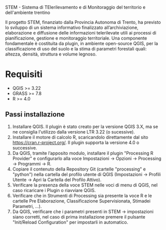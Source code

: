 STEM - Sistema di TElerilevamento e di Monitoraggio del territorio e dell'ambiente trentino

Il progetto STEM, finanziato dalla Provincia Autonoma di Trento, ha previsto lo sviluppo di un sistema informativo finalizzato all’archiviazione, elaborazione e diffusione delle informazioni telerilevate utili ai processi di pianificazione, gestione e monitoraggio territoriale. Una componente fondamentale è costituita da plugin, in ambiente open-source QGIS, per la classificazione di uso del suolo e la stima di parametri forestali quali: altezza, densità, struttura e volume legnoso.

Requisiti
============

* QGIS >= 3.22
* GRASS >= 7.8
* R >= 4.0

Passi installazione
-------------------------
1.	Installare QGIS. Il plugin è stato creato per la versione QGIS 3.X, ma se ne consiglia l'utilizzo dalla versione LTR 3.22 (o sucessive).
2.	Installare il motore di calcolo R, scaricandolo direttamente dal sito https://cran.r-project.org/. Il plugin supporta la versione 4.0 o successive.
3.	Da QGIS, tramite l’apposito modulo, installare il plugin "Processing R Provider" e configurarlo alla voce Impostazioni -> Opzioni -> Processing -> Programmi -> R. 
4.	Copiare il contenuto della Repository Git (cartelle "processing" e "python") nella cartella del profilo utente di QGIS (Impostazioni -> Profili Utente -> Apri la Cartella del Profilo Attivo). 
5.	Verificare la presenza della voce STEM nelle voci di menu di QGIS, nel caso ricaricare i Plugin o riavviare QGIS.
7.	Verificare che in Strumenti di Processing sia presente la voce R e le cartelle Pre Elaborazione, Classificazione Supervisionata, Stimadei Parametri, ...).
8.	 Da QGIS, verificare che i parametri presenti in STEM -> impostazioni siano corretti, nel caso di prima installazione premere il pulsante "Init/Reload Configuration" per impostarli in automatico.

